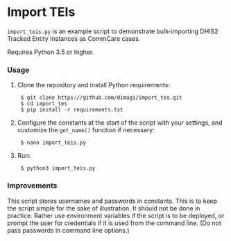 Import TEIs
===========

`import_teis.py` is an example script to demonstrate bulk-importing
DHIS2 Tracked Entity Instances as CommCare cases.

Requires Python 3.5 or higher.

### Usage

1. Clone the repository and install Python requirements:

        $ git clone https://github.com/dimagi/import_tes.git
        $ cd import_tes
        $ pip install -r requirements.txt

2. Configure the constants at the start of the script with your
   settings, and customize the `get_name()` function if necessary:

        $ nano import_teis.py

3. Run:

        $ python3 import_teis.py


### Improvements

This script stores usernames and passwords in constants. This is to keep
the script simple for the sake of illustration. It should not be done in
practice. Rather use environment variables if the script is to be
deployed, or prompt the user for credentials if it is used from the
command line. (Do not pass passwords in command line options.)

